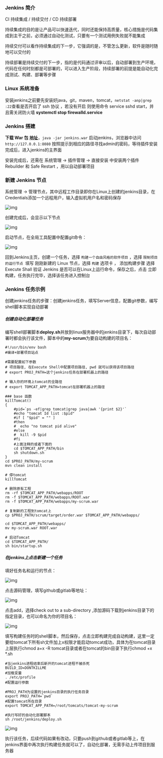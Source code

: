 ### Jenkins 简介

CI 持续集成  /  持续交付  /  CD 持续部署



持续集成的目的是让产品可以快速迭代，同时还能保持高质量，核心措施是代码集成到主干之前，必须通过自动化测试，只要有一个测试用例失败就不能集成



持续交付可以看作持续集成的下一步，它强调的是，不管怎么更新，软件是随时随地可以交付的



持续部署是持续交付的下一步，指的是代码通过评审以后，自动部署到生产环境，代码在任何时刻都是可部署的，可以进入生产阶段，持续部署的前提是能自动化完成测试、构建、部署等步骤







### Linux 系统准备

安装jenkins之前要先安装好java，git，maven，tomcat，`netstat -anp|grep :22`查看是否开启了 ssh 协议 ，若没有开启 则使用命令 service sshd start，并且需关闭防火墙 **systemctl stop firewalld.service**







### Jenkins 搭建

**下载 War 包** [**地址**](https://jenkins.io/)，`java -jar jenkins.war` 启动jenkins，浏览器中访问 `http://127.0.0.1:8080` 按照提示到相应的路径寻找admin的密码，等待插件安装完成后，进入jenkins的主界面



安装完成后，还需在 系统管理 -> 插件管理 -> 直接安装 中安装两个插件 Rebuilder 和 Safe Restart ，用以自动部署项目









### 新建 Jenkins 节点

系统管理 -> 管理节点，其中远程工作目录即你在Linux上创建的jenkins目录，在Credentials添加一个远程用户，输入虚拟机用户名和密码保存

![img](D:\OneNote\qqCD238863124741FE1E1C63686596C5C0\b09a0fba635f4759844b28adba9604a7\lip_image001.png)





创建完成后，会显示以下节点

![img](D:\OneNote\qqCD238863124741FE1E1C63686596C5C0\7831c6b68fc14de49c270a3b205e8bbf\lip_image003.png)







启动节点，在全局工具配置中配置git命令：

![img](D:\OneNote\qqCD238863124741FE1E1C63686596C5C0\c9894c1fb12347aa854fac58f52fb623\lip_image004.png)





回到Jenkins主页，创建一个任务，选择 `构建一个自由风格的软件项目` ，选择 `限制项目的运行节点 `填写 刚刚新建的 Linux 节点，选择 `构建` 选项卡 ， 添加构建步骤 选择 Execute Shall 验证 Jenkins 是否可以在Linux上运行命令，保存之后，点击 立即构建，任务执行完毕，选择该任务进入控制台









### Jenkins 任务示例

创建jenkins任务的步骤：创建jenkins任务，填写Server信息，配置git参数，编写shell脚本实现自动部署



##### 创建自动化部署任务

编写shell部署脚本**deploy.sh**并放到linux服务器中的jenkins目录下，每次自动部署时都会执行该文件，脚本中的**my-scrum**为要自动构建的项目名：

```shell
#!/usr/bin/env bash
#编译+部署项目站点
 
#需要配置如下参数
# 项目路径, 在Execute Shell中配置项目路径, pwd 就可以获得该项目路径
# export PROJ_PATH=这个jenkins任务在部署机器上的路径
 
# 输入你的环境上tomcat的全路径
# export TOMCAT_APP_PATH=tomcat在部署机器上的路径
 
### base 函数
killTomcat()
{
    #pid=`ps -ef|grep tomcat|grep java|awk '{print $2}'`
    #echo "tomcat Id list :$pid"
    #if [ "$pid" = "" ]
    #then
    #  echo "no tomcat pid alive"
    #else
    #  kill -9 $pid
    #fi
    #上面注释的或者下面的
    cd $TOMCAT_APP_PATH/bin
    sh shutdown.sh
}
cd $PROJ_PATH/my-scrum
mvn clean install
 
# 停tomcat
killTomcat
 
# 删除原有工程
rm -rf $TOMCAT_APP_PATH/webapps/ROOT
rm -f $TOMCAT_APP_PATH/webapps/ROOT.war
rm -f $TOMCAT_APP_PATH/webapps/my-scrum.war
 
# 复制新的工程到tomcat上
cp $PROJ_PATH/scrum/target/order.war $TOMCAT_APP_PATH/webapps/
 
cd $TOMCAT_APP_PATH/webapps/
mv my-scrum.war ROOT.war
 
# 启动Tomcat
cd $TOMCAT_APP_PATH/
sh bin/startup.sh
```







##### 在jenkins上点击新建一个任务

填好任务名和运行的节点： 

![img](D:\OneNote\qqCD238863124741FE1E1C63686596C5C0\dbcd3abee31242e987a4886dca4ec3b9\lip_image002.png)

 



点击源码管理，填写github或gitlab等地址： 

![img](D:\OneNote\qqCD238863124741FE1E1C63686596C5C0\da88d626cbe945a38471868a6aa89062\lip_image003.png)

 

点击add，选择check out to a sub-directory ,添加源码下载到jenkins目录下的指定目录，也可以命名为你的项目名：

![img](D:\OneNote\qqCD238863124741FE1E1C63686596C5C0\3841989d55aa4468aebdff9c7a96ec25\lip_image007.png)

 

 

填写构建任务时的shell脚本，然后保存，点击立即构建完成自动构建，这里一定要给tomcat下所有sh文件加上x权限才能启动tomcat成功，具体为在tomcat目录上层执行chmod a+x  -R tomcat目录或者在tomcat的bin目录下执行chmod +x *.sh

```shell
#当jenkins进程结束后新开的tomcat进程不被杀死
BUILD_ID=DONTKILLME
#加载变量
. /etc/profile
#配置运行参数
 
#PROJ_PATH为设置的jenkins目录的执行任务目录
export PROJ_PATH=`pwd`
#配置tomcat所在目录
export TOMCAT_APP_PATH=/root/tomcats/tomcat-my-scrum
 
#执行写好的自动化部署脚本
sh /root/jenkins/deploy.sh
```



![img](D:\OneNote\qqCD238863124741FE1E1C63686596C5C0\c0024c025e8643e49bdcb739f9e6871c\lip_image004.png)





 



执行该任务，后续代码如果有改动，只要push到github或者gitlab等上，在jenkins界面中再次执行构建任务就可以了，自动化部署，无需手动上传项目到服务器





















































